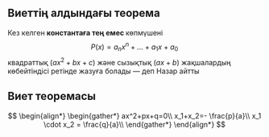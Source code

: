 ## Виеттің алдындағы теорема
Кез келген <strong>константаға тең емес </strong> көпмүшені $$ P(x)=a_nx^n+…+a_1x+a_0 $$ квадраттық $(ax^2+bx+c)$ және сызықтық $(аx+b)$ жақшалардың көбейтіндісі ретінде жазуға болады — деп Назар айтты

## Виет теоремасы

$$
\begin{align*}
\begin{gather*}
ax^2+px+q=0\\
x_1+x_2=- \frac{p}{a}\\
x_1 \cdot x_2 = \frac{q}{a}\\
\end{gather*}
\end{align*}
$$